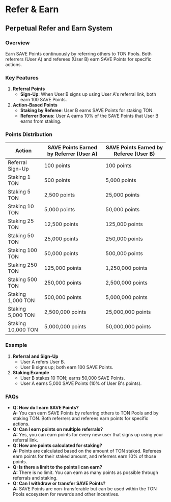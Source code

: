 # Refer & Earn

## Perpetual Refer and Earn System

### Overview

Earn SAVE Points continuously by referring others to TON Pools. Both referrers (User A) and referees (User B) earn SAVE Points for specific actions.

### Key Features

1. **Referral Points**
   * **Sign-Up**: When User B signs up using User A's referral link, both earn 100 SAVE Points.
2. **Action-Based Points**
   * **Staking by Referee**: User B earns SAVE Points for staking TON.
   * **Referrer Bonus**: User A earns 10% of the SAVE Points that User B earns from staking.

### Points Distribution

| Action             | SAVE Points Earned by Referrer (User A) | SAVE Points Earned by Referee (User B) |
| ------------------ | --------------------------------------- | -------------------------------------- |
| Referral Sign-Up   | 100 points                              | 100 points                             |
| Staking 1 TON      | 500 points                              | 5,000 points                           |
| Staking 5 TON      | 2,500 points                            | 25,000 points                          |
| Staking 10 TON     | 5,000 points                            | 50,000 points                          |
| Staking 25 TON     | 12,500 points                           | 125,000 points                         |
| Staking 50 TON     | 25,000 points                           | 250,000 points                         |
| Staking 100 TON    | 50,000 points                           | 500,000 points                         |
| Staking 250 TON    | 125,000 points                          | 1,250,000 points                       |
| Staking 500 TON    | 250,000 points                          | 2,500,000 points                       |
| Staking 1,000 TON  | 500,000 points                          | 5,000,000 points                       |
| Staking 5,000 TON  | 2,500,000 points                        | 25,000,000 points                      |
| Staking 10,000 TON | 5,000,000 points                        | 50,000,000 points                      |

### Example

1. **Referral and Sign-Up**
   * User A refers User B.
   * User B signs up; both earn 100 SAVE Points.
2. **Staking Example**
   * User B stakes 10 TON; earns 50,000 SAVE Points.
   * User A earns 5,000 SAVE Points (10% of User B's points).

### FAQs

* **Q: How do I earn SAVE Points?**\
  **A:** You can earn SAVE Points by referring others to TON Pools and by staking TON. Both referrers and referees earn points for specific actions.
* **Q: Can I earn points on multiple referrals?**\
  **A:** Yes, you can earn points for every new user that signs up using your referral link.
* **Q: How are points calculated for staking?**\
  **A:** Points are calculated based on the amount of TON staked. Referees earn points for their staked amount, and referrers earn 10% of those points.
* **Q: Is there a limit to the points I can earn?**\
  **A:** There is no limit. You can earn as many points as possible through referrals and staking.
* **Q: Can I withdraw or transfer SAVE Points?**\
  **A:** SAVE Points are non-transferable but can be used within the TON Pools ecosystem for rewards and other incentives.
